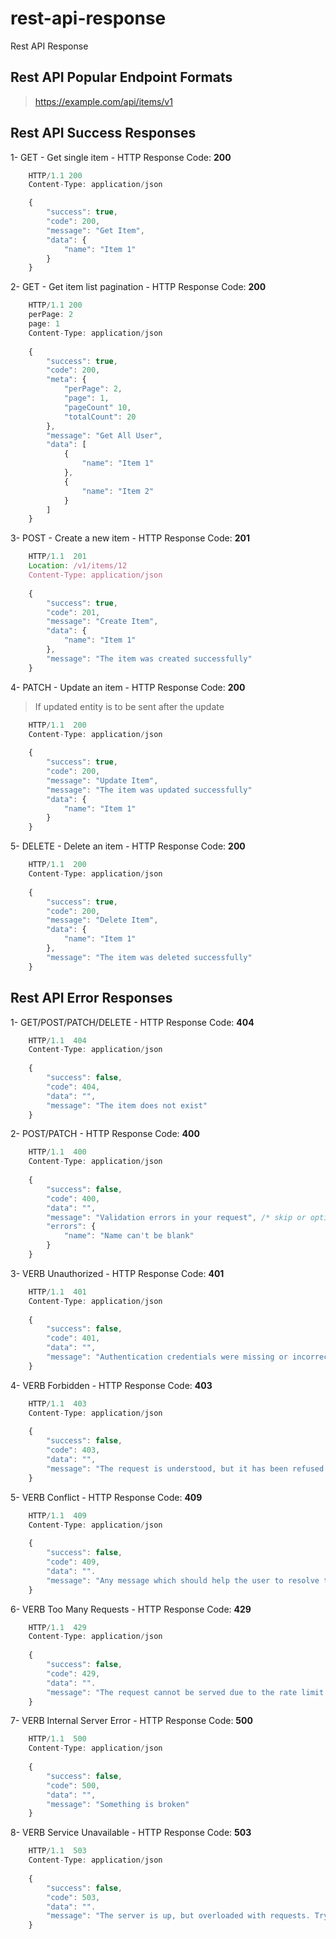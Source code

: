 # rest-api-response
Rest API Response

## Rest API Popular Endpoint Formats

> https://example.com/api/items/v1

## Rest API Success Responses

1- GET - Get single item - HTTP Response Code: **200**
```javascript
    HTTP/1.1 200
    Content-Type: application/json

    {
        "success": true,
        "code": 200,
        "message": "Get Item",
        "data": {
            "name": "Item 1"
        }
    }
```
2- GET - Get item list pagination - HTTP Response Code: **200**
```javascript
    HTTP/1.1 200
    perPage: 2
    page: 1
    Content-Type: application/json
    
    {
        "success": true,
        "code": 200,
        "meta": {
            "perPage": 2,
            "page": 1,
            "pageCount" 10,
            "totalCount": 20
        },
        "message": "Get All User",
        "data": [
            {
                "name": "Item 1"
            },
            {
                "name": "Item 2"
            }
        ]
    }
```
3- POST - Create a new item - HTTP Response Code: **201**
```javascript
    HTTP/1.1  201
    Location: /v1/items/12
    Content-Type: application/json
 
    {
        "success": true,
        "code": 201,
        "message": "Create Item",
        "data": {
            "name": "Item 1"
        },
        "message": "The item was created successfully"
    }
```
4- PATCH - Update an item - HTTP Response Code: **200** 

> If updated entity is to be sent after the update

```javascript
    HTTP/1.1  200
    Content-Type: application/json
 
    {
        "success": true,
        "code": 200,
        "message": "Update Item",
        "message": "The item was updated successfully"
        "data": {
            "name": "Item 1"
        }
    }
```
5- DELETE - Delete an item - HTTP Response Code: **200**
```javascript
    HTTP/1.1  200
    Content-Type: application/json
 
    {
        "success": true,
        "code": 200,
        "message": "Delete Item",
        "data": {
            "name": "Item 1"
        },
        "message": "The item was deleted successfully"
    }
```

## Rest API Error Responses
1- GET/POST/PATCH/DELETE - HTTP Response Code: **404**

```javascript
    HTTP/1.1  404
    Content-Type: application/json
 
    {
        "success": false,
        "code": 404,
        "data": "",
        "message": "The item does not exist"
    }
```
2- POST/PATCH -  HTTP Response Code: **400**
```javascript
    HTTP/1.1  400
    Content-Type: application/json
    
    {
        "success": false,
        "code": 400,
        "data": "",
        "message": "Validation errors in your request", /* skip or optional error message */
        "errors": {
            "name": "Name can't be blank"
        }
    }
```
3- VERB Unauthorized - HTTP Response Code: **401**
```javascript
    HTTP/1.1  401
    Content-Type: application/json
 
    {
        "success": false,
        "code": 401,
        "data": "",
        "message": "Authentication credentials were missing or incorrect"
    }
```
4- VERB Forbidden - HTTP Response Code: **403**
```javascript
    HTTP/1.1  403
    Content-Type: application/json
 
    {
        "success": false,
        "code": 403,
        "data": "",
        "message": "The request is understood, but it has been refused or access is not allowed"
    }
```
5- VERB Conflict - HTTP Response Code: **409**
```javascript
    HTTP/1.1  409
    Content-Type: application/json
 
    {
        "success": false,
        "code": 409,
        "data": "".
        "message": "Any message which should help the user to resolve the conflict"
    }
```
6- VERB Too Many Requests - HTTP Response Code: **429**
```javascript
    HTTP/1.1  429
    Content-Type: application/json
 
    {
        "success": false,
        "code": 429,
        "data": "".
        "message": "The request cannot be served due to the rate limit having been exhausted for the resource"
    }
```
7- VERB Internal Server Error - HTTP Response Code: **500**
```javascript
    HTTP/1.1  500
    Content-Type: application/json
 
    {
        "success": false,
        "code": 500,
        "data": "",
        "message": "Something is broken"
    }
```
8- VERB Service Unavailable - HTTP Response Code: **503**
```javascript
    HTTP/1.1  503
    Content-Type: application/json
 
    {
        "success": false,
        "code": 503,
        "data": "".
        "message": "The server is up, but overloaded with requests. Try again later!"
    }
```
